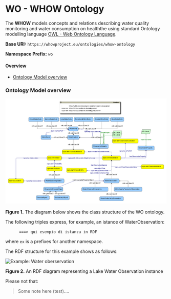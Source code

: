 # WO - WHOW Ontology

The **WHOW** models concepts and relations describing water quality monitoring and water consumption on healththe using standard Ontology modelling language [OWL - Web Ontology Language](https://www.w3.org/Submission/owl11-overview/).

**Base URI:** `https://whowproject.eu/ontologies/whow-ontology`

**Namespace Prefix:** `wo`


#### Overview

* [Ontology Model overview](#model-overview)


### <a name="model-overview"></a>Ontology Model overview

![OverallWHOWModelDiagram](images/OverallWHOWModelDiagram.png)

**Figure 1.** The diagram below shows the class structure of the WO ontology. 

The following triples express, for example, an istance of WaterObservation:

```turtle
      ===> qui esempio di istanza in RDF
```

where `ex` is a prefixes for another namespace.

The RDF structure for this example shows as follows:

![Example: Water oberservation](images/WaterObservationINstanceGraph.png)

**Figure 2.** An RDF diagram representing a Lake Water Observation instance 

Please not that:

> Some note here (test)....

